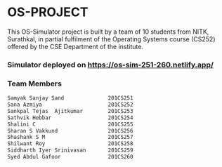 # OS-PROJECT

This OS-Simulator project is built by a team of 10 students from NITK, Surathkal, in partial fulfilment of the Operating Systems course (CS252) offered by the CSE Department of the institute.

### Simulator deployed on https://os-sim-251-260.netlify.app/
### Team Members
```bash
Samyak Sanjay Sand              201CS251
Sana Azmiya                     201CS252
Sankpal Tejas  Ajitkumar        201CS253
Sathvik Hebbar                  201CS254
Shalini C                       201CS255
Sharan S Vakkund                201CS256
Shashank S M                    201CS257
Shilwant Roy                    201CS258
Siddharth Iyer Srinivasan       201CS259
Syed Abdul Gafoor               201CS260
